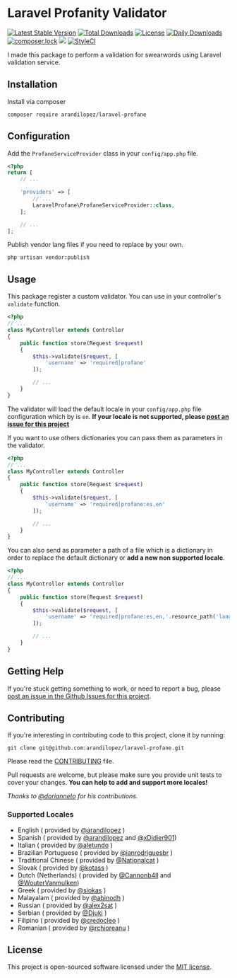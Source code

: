 # Laravel Profanity Validator

[![Latest Stable Version](https://poser.pugx.org/arandilopez/laravel-profane/v/stable)](https://packagist.org/packages/arandilopez/laravel-profane)
[![Total Downloads](https://poser.pugx.org/arandilopez/laravel-profane/downloads)](https://packagist.org/packages/arandilopez/laravel-profane)
[![License](https://poser.pugx.org/arandilopez/laravel-profane/license)](https://packagist.org/packages/arandilopez/laravel-profane)
[![Daily Downloads](https://poser.pugx.org/arandilopez/laravel-profane/d/daily)](https://packagist.org/packages/arandilopez/laravel-profane)
[![composer.lock](https://poser.pugx.org/arandilopez/laravel-profane/composerlock)](https://packagist.org/packages/arandilopez/laravel-profane)
![](https://travis-ci.org/arandilopez/laravel-profane.svg?branch=master)
[![StyleCI](https://styleci.io/repos/63648834/shield?branch=master)](https://styleci.io/repos/63648834)

I made this package to perform a validation for swearwords using Laravel validation service.

## Installation

Install via composer
```shell
composer require arandilopez/laravel-profane
```

## Configuration
Add the `ProfaneServiceProvider` class in your `config/app.php` file.

```php
<?php
return [
    // ...

    'providers' => [
        // ...
        LaravelProfane\ProfaneServiceProvider::class,
    ];

    // ...
];
```

Publish vendor lang files if you need to replace by your own.

```shell
php artisan vendor:publish
```

## Usage

This package register a custom validator. You can use in your controller's `validate` function.

```php
<?php
// ...
class MyController extends Controller
{
    public function store(Request $request)
    {
        $this->validate($request, [
            'username' => 'required|profane'
        ]);

        // ...
    }
}
```

The validator will load the default locale in your `config/app.php` file configuration which by is `en`. **If your locale is not supported, please [post an issue for this project](https://github.com/arandilopez/laravel-profane/issues)**

If you want to use others dictionaries you can pass them as parameters in the validator.

```php
<?php
// ...
class MyController extends Controller
{
    public function store(Request $request)
    {
        $this->validate($request, [
            'username' => 'required|profane:es,en'
        ]);

        // ...
    }
}
```

You can also send as parameter a path of a file which is a dictionary in order to replace the default dictionary or **add a new non supported locale**.

```php
<?php
// ...
class MyController extends Controller
{
    public function store(Request $request)
    {
        $this->validate($request, [
            'username' => 'required|profane:es,en,'.resource_path('lang/fr/dict.php')
        ]);

        // ...
    }
}
```

## Getting Help
If you're stuck getting something to work, or need to report a bug, please [post an issue in the Github Issues for this project](https://github.com/arandilopez/laravel-profane/issues).

## Contributing
If you're interesting in contributing code to this project, clone it by running:

```shell
git clone git@github.com:arandilopez/laravel-profane.git
```

Please read the [CONTRIBUTING](CONTRIBUTING.md) file.

Pull requests are welcome, but please make sure you provide unit tests to cover your changes. **You can help to add and support more locales!**

*Thanks to [@dorianneto](https://github.com/dorianneto) for his contributions.*

### Supported Locales
- English ( provided by [@arandilopez](https://github.com/arandilopez) )
- Spanish ( provided by [@arandilopez](https://github.com/arandilopez) and [@xDidier901](https://github.com/xDidier901))
- Italian ( provided by [@aletundo](https://github.com/aletundo) )
- Brazilian Portuguese ( provided by [@ianrodriguesbr](https://github.com/ianrodriguesbr) )
- Traditional Chinese ( provided by [@Nationalcat](https://github.com/Nationalcat) )
- Slovak ( provided by [@kotass](https://github.com/kotass) )
- Dutch (Netherlands) ( provided by [@Cannonb4ll](https://github.com/Cannonb4ll) and [@WouterVanmulken](https://github.com/WouterVanmulken))
- Greek ( provided by [@siokas](https://github.com/siokas) )
- Malayalam ( provided by [@abinodh](https://github.com/abinodh) )
- Russian ( provided by [@alex2sat](https://github.com/alex2sat) )
- Serbian ( provided by [@Djuki](https://github.com/Djuki) )
- Filipino ( provided by [@credocleo](https://github.com/credocleo) )
- Romanian ( provided by [@rchioreanu](https://github.com/rchioreanu) )

## License
This project is open-sourced software licensed under the [MIT license](http://opensource.org/licenses/MIT).
